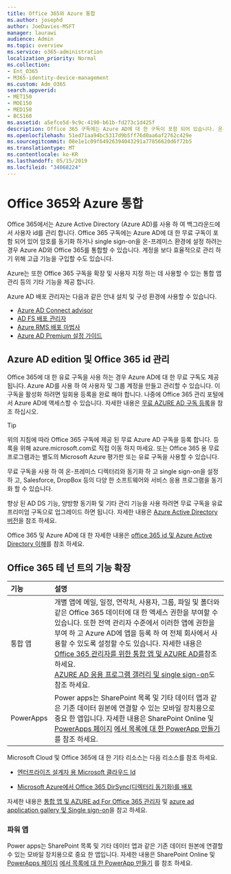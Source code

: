 ```yaml
---
title: Office 365와 Azure 통합
ms.author: josephd
author: JoeDavies-MSFT
manager: laurawi
audience: Admin
ms.topic: overview
ms.service: o365-administration
localization_priority: Normal
ms.collection:
- Ent_O365
- M365-identity-device-management
ms.custom: Adm_O365
search.appverid:
- MET150
- MOE150
- MED150
- BCS160
ms.assetid: a5efce5d-9c9c-4190-b61b-fd273c1d425f
description: Office 365 구독에는 Azure AD에 대 한 구독이 포함 되어 있습니다. 온-프레미스 환경에 대 한 암호 동기화 또는 single sign-on을 사용 하려면 Office 365와 Azure AD를 통합 합니다.
ms.openlocfilehash: 51ed71aa94bc5317d9b5ff76d0aa6af2762c429e
ms.sourcegitcommit: 08e1e1c09f64926394043291a77856620d6f72b5
ms.translationtype: MT
ms.contentlocale: ko-KR
ms.lasthandoff: 05/15/2019
ms.locfileid: "34068224"
---
```

# <a name="azure-integration-with-office-365"></a>Office 365와 Azure 통합

Office 365에서는 Azure Active Directory (Azure AD)를 사용 하 여 백그라운드에서 사용자 id를 관리 합니다. Office 365 구독에는 Azure AD에 대 한 무료 구독이 포함 되어 있어 암호를 동기화 하거나 single sign-on을 온-프레미스 환경에 설정 하려는 경우 Azure AD와 Office 365를 통합할 수 있습니다. 계정을 보다 효율적으로 관리 하기 위해 고급 기능을 구입할 수도 있습니다.
  
Azure는 또한 Office 365 구독을 확장 및 사용자 지정 하는 데 사용할 수 있는 통합 앱 관리 등의 기타 기능을 제공 합니다.
  
Azure AD 배포 관리자는 다음과 같은 안내 설치 및 구성 환경에 사용할 수 있습니다.
 - [Azure AD Connect advisor](https://aka.ms/aadconnectpwsync)
 - [AD FS 배포 관리자](https://aka.ms/adfsguidance)
 - [Azure RMS 배포 마법사](https://aka.ms/azuremsguidance)
 - [Azure AD Premium 설정 가이드](https://aka.ms/aadpguidance)
  
## <a name="azure-ad-editions-and-office-365-identity-management"></a>Azure AD edition 및 Office 365 id 관리

Office 365에 대 한 유료 구독을 사용 하는 경우 Azure AD에 대 한 무료 구독도 제공 됩니다. Azure AD를 사용 하 여 사용자 및 그룹 계정을 만들고 관리할 수 있습니다. 이 구독을 활성화 하려면 일회용 등록을 완료 해야 합니다. 나중에 Office 365 관리 포털에서 Azure AD에 액세스할 수 있습니다. 자세한 내용은 [무료 AZURE AD 구독 등록](https://go.microsoft.com/fwlink/p/?LinkId=617127)을 참조 하십시오. 
  
> [!TIP]
> 위의 지침에 따라 Office 365 구독에 제공 된 무료 Azure AD 구독을 등록 합니다. 등록을 위해 azure.microsoft.com로 직접 이동 하지 마세요. 또는 Office 365 용 무료 프로그램과는 별도의 Microsoft Azure 평가판 또는 유료 구독을 사용할 수 있습니다. 
  
무료 구독을 사용 하 여 온-프레미스 디렉터리와 동기화 하 고 single sign-on을 설정 하 고, Salesforce, DropBox 등의 다양 한 소프트웨어와 서비스 응용 프로그램을 동기화 할 수 있습니다.
  
향상 된 AD DS 기능, 양방향 동기화 및 기타 관리 기능을 사용 하려면 무료 구독을 유료 프리미엄 구독으로 업그레이드 하면 됩니다. 자세한 내용은 [Azure Active Directory 버전](https://docs.microsoft.com/azure/active-directory/fundamentals/active-directory-whatis)을 참조 하세요.
  
Office 365 및 Azure AD에 대 한 자세한 내용은 [office 365 id 및 Azure Active Directory 이해](https://support.office.com/article/06a189e7-5ec6-4af2-94bf-a22ea225a7a9)를 참조 하세요.
  
## <a name="extend-the-capabilities-of-your-office-365-tenant"></a>Office 365 테 넌 트의 기능 확장

|**기능**|**설명**|
|:-----|:-----|
|통합 앱  <br/> |개별 앱에 메일, 일정, 연락처, 사용자, 그룹, 파일 및 폴더와 같은 Office 365 데이터에 대 한 액세스 권한을 부여할 수 있습니다. 또한 전역 관리자 수준에서 이러한 앱에 권한을 부여 하 고 Azure AD에 앱을 등록 하 여 전체 회사에서 사용할 수 있도록 설정할 수도 있습니다. 자세한 내용은 [Office 365 관리자를 위한 통합 앱 및 AZURE AD를](https://support.office.com/article/cb2250e3-451e-416f-bf4e-363549652c2a)참조 하세요.  <br/> [AZURE AD 응용 프로그램 갤러리 및 single sign-on](https://go.microsoft.com/fwlink/p/?LinkId=698604)도 참조 하세요.  <br/> |
|PowerApps  <br/> | Power apps는 SharePoint 목록 및 기타 데이터 앱과 같은 기존 데이터 원본에 연결할 수 있는 모바일 장치용으로 중요 한 앱입니다. 자세한 내용은 SharePoint Online 및 [PowerApps 페이지](https://powerapps.microsoft.com/) [에서 목록에 대 한 PowerApp 만들기](https://support.office.com/article/9338b2d2-67ac-4b81-8e67-97da27e5e9ab) 를 참조 하세요.  <br/> |
   
Microsoft Cloud 및 Office 365에 대 한 기타 리소스는 다음 리소스를 참조 하세요.
  
- [엔터프라이즈 설계자 용 Microsoft 클라우드 Id](https://go.microsoft.com/fwlink/p/?LinkId=524586)
    
- [Microsoft Azure에서 Office 365 DirSync(디렉터리 동기화)를 배포](https://go.microsoft.com/fwlink/p/?LinkId=517887)
    

자세한 내용은 [통합 앱 및 AZURE ad For Office 365 관리자](integrated-apps-and-azure-ads.md) 및 [azure ad application gallery 및 Single sign-on](https://docs.microsoft.com/azure/active-directory/manage-apps/what-is-single-sign-on)을 참고 하세요.

### <a name="power-apps"></a>파워 앱
Power apps는 SharePoint 목록 및 기타 데이터 앱과 같은 기존 데이터 원본에 연결할 수 있는 모바일 장치용으로 중요 한 앱입니다. 자세한 내용은 SharePoint Online 및 [PowerApps 페이지](https://powerapps.microsoft.com/) [에서 목록에 대 한 PowerApp 만들기](https://support.office.com/article/9338b2d2-67ac-4b81-8e67-97da27e5e9ab) 를 참조 하세요.